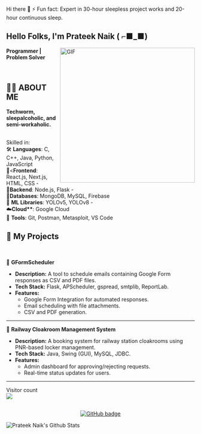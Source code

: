 Hi there 👋
⚡ Fun fact: Expert in 30-hour sleepless project works and 20-hour continuous sleep.
<!-- **Prateek6540/Prateek6540** is a ✨ _special_ ✨ repository because its `README.md` (this file) appears on your GitHub profile. --> <h2 align="left">Hello Folks, I'm <strong>Prateek Naik ( ⌐■_■) </strong></h2> <img align="right" alt="GIF" src="https://i.imgur.com/9GNZGLH.gif" width="360"/> <p align="left"><strong>Programmer | Problem Solver </strong></p> <br>
<h2 align="left">🧑‍💻 ABOUT ME</h2> <p align="left"><strong>Techworm, sleepalcoholic, and semi-workaholic.</strong></p> <p align="left"><br>Skilled in: <br>🛠 <b>Languages</b>: C, C++, Java, Python, JavaScript <br>🚀<<b>Frontend</b>: React.js, Next.js, HTML, CSS - <br>🔧<b>Backend</b>: Node.js, Flask - <br>💾<b>Databases</b>: MongoDB, MySQL, Firebase <br>🤖 <b>ML Libraries</b>: YOLOv5, YOLOv8 - <br>☁️<b>Cloud**</b>: Google Cloud <br>🧩 <b>Tools</b>: Git, Postman, Metasploit, VS Code</p>
<h2 align="left">🚀 My Projects</h2>
<br>
<p>🔹 <strong>GFormScheduler</strong></p>
<ul>
  <li><strong>Description:</strong> A tool to schedule emails containing Google Form responses as CSV and PDF files.</li>
  <li><strong>Tech Stack:</strong> Flask, APScheduler, gspread, smtplib, ReportLab.</li>
  <li><strong>Features:</strong>
    <ul>
      <li>Google Form Integration for automated responses.</li>
      <li>Email scheduling with file attachments.</li>
      <li>CSV and PDF generation.</li>
    </ul>
  </li>
</ul>

<hr>

<p>🔹 <strong>Railway Cloakroom Management System</strong></p>
<ul>
  <li><strong>Description:</strong> A booking system for railway station cloakrooms using PNR-based locker management.</li>
  <li><strong>Tech Stack:</strong> Java, Swing (GUI), MySQL, JDBC.</li>
  <li><strong>Features:</strong>
    <ul>
      <li>Admin dashboard for approving/rejecting requests.</li>
      <li>Real-time status updates for users.</li>
    </ul>
  </li>
</ul>

<hr>

<p align="left">Visitor count<br><img src="https://profile-counter.glitch.me/Prateek6540/count.svg" /></p>

<h2 align="center"><strong></strong></h2>

<p align="center">
  <a href="https://github.com/Prateek6540?tab=followers">
    <img src="https://img.shields.io/github/followers/Prateek6540?label=Followers&logo=GitHub&style=for-the-badge" alt="GitHub badge" />
  </a>
</p>

<img align="center" alt="Prateek Naik's Github Stats" src="https://github-readme-stats.vercel.app/api?username=Prateek6540&show_icons=true&hide_border=true" />

